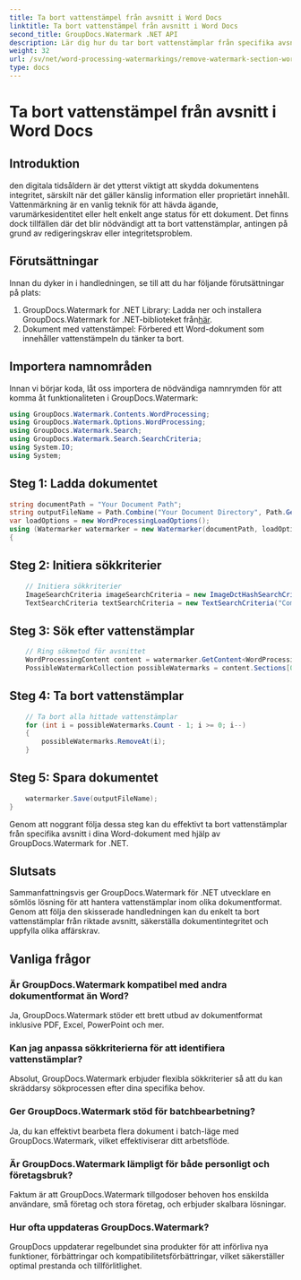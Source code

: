 ```yaml
---
title: Ta bort vattenstämpel från avsnitt i Word Docs
linktitle: Ta bort vattenstämpel från avsnitt i Word Docs
second_title: GroupDocs.Watermark .NET API
description: Lär dig hur du tar bort vattenstämplar från specifika avsnitt i Word-dokument med GroupDocs.Watermark för .NET. Omfattande handledning finns här.
weight: 32
url: /sv/net/word-processing-watermarkings/remove-watermark-section-word-docs/
type: docs
---
```

# Ta bort vattenstämpel från avsnitt i Word Docs

## Introduktion
den digitala tidsåldern är det ytterst viktigt att skydda dokumentens integritet, särskilt när det gäller känslig information eller proprietärt innehåll. Vattenmärkning är en vanlig teknik för att hävda ägande, varumärkesidentitet eller helt enkelt ange status för ett dokument. Det finns dock tillfällen där det blir nödvändigt att ta bort vattenstämplar, antingen på grund av redigeringskrav eller integritetsproblem.
## Förutsättningar
Innan du dyker in i handledningen, se till att du har följande förutsättningar på plats:
1.  GroupDocs.Watermark for .NET Library: Ladda ner och installera GroupDocs.Watermark for .NET-biblioteket från[här](https://releases.groupdocs.com/Watermark/net/).
2. Dokument med vattenstämpel: Förbered ett Word-dokument som innehåller vattenstämpeln du tänker ta bort.

## Importera namnområden
Innan vi börjar koda, låt oss importera de nödvändiga namnrymden för att komma åt funktionaliteten i GroupDocs.Watermark:
```csharp
using GroupDocs.Watermark.Contents.WordProcessing;
using GroupDocs.Watermark.Options.WordProcessing;
using GroupDocs.Watermark.Search;
using GroupDocs.Watermark.Search.SearchCriteria;
using System.IO;
using System;
```
## Steg 1: Ladda dokumentet
```csharp
string documentPath = "Your Document Path";
string outputFileName = Path.Combine("Your Document Directory", Path.GetFileName(documentPath));
var loadOptions = new WordProcessingLoadOptions();
using (Watermarker watermarker = new Watermarker(documentPath, loadOptions))
{
```
## Steg 2: Initiera sökkriterier
```csharp
    // Initiera sökkriterier
    ImageSearchCriteria imageSearchCriteria = new ImageDctHashSearchCriteria(Constants.LogoPng);
    TextSearchCriteria textSearchCriteria = new TextSearchCriteria("Company Name");
```
## Steg 3: Sök efter vattenstämplar
```csharp
    // Ring sökmetod för avsnittet
    WordProcessingContent content = watermarker.GetContent<WordProcessingContent>();
    PossibleWatermarkCollection possibleWatermarks = content.Sections[0].Search(textSearchCriteria.Or(imageSearchCriteria));
```
## Steg 4: Ta bort vattenstämplar
```csharp
    // Ta bort alla hittade vattenstämplar
    for (int i = possibleWatermarks.Count - 1; i >= 0; i--)
    {
        possibleWatermarks.RemoveAt(i);
    }
```
## Steg 5: Spara dokumentet
```csharp
    watermarker.Save(outputFileName);
}
```
Genom att noggrant följa dessa steg kan du effektivt ta bort vattenstämplar från specifika avsnitt i dina Word-dokument med hjälp av GroupDocs.Watermark for .NET.

## Slutsats
Sammanfattningsvis ger GroupDocs.Watermark för .NET utvecklare en sömlös lösning för att hantera vattenstämplar inom olika dokumentformat. Genom att följa den skisserade handledningen kan du enkelt ta bort vattenstämplar från riktade avsnitt, säkerställa dokumentintegritet och uppfylla olika affärskrav.
## Vanliga frågor
### Är GroupDocs.Watermark kompatibel med andra dokumentformat än Word?
Ja, GroupDocs.Watermark stöder ett brett utbud av dokumentformat inklusive PDF, Excel, PowerPoint och mer.
### Kan jag anpassa sökkriterierna för att identifiera vattenstämplar?
Absolut, GroupDocs.Watermark erbjuder flexibla sökkriterier så att du kan skräddarsy sökprocessen efter dina specifika behov.
### Ger GroupDocs.Watermark stöd för batchbearbetning?
Ja, du kan effektivt bearbeta flera dokument i batch-läge med GroupDocs.Watermark, vilket effektiviserar ditt arbetsflöde.
### Är GroupDocs.Watermark lämpligt för både personligt och företagsbruk?
Faktum är att GroupDocs.Watermark tillgodoser behoven hos enskilda användare, små företag och stora företag, och erbjuder skalbara lösningar.
### Hur ofta uppdateras GroupDocs.Watermark?
GroupDocs uppdaterar regelbundet sina produkter för att införliva nya funktioner, förbättringar och kompatibilitetsförbättringar, vilket säkerställer optimal prestanda och tillförlitlighet.